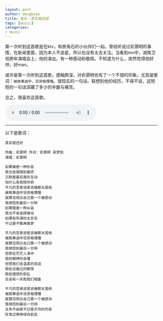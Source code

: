 ```yaml
---
layout: post
author: dengbiao
title: 音乐：其实我还好
tags: [music]
categories:
- music
---
```

第一次听到这首歌是在ktv，和房角石的小伙伴们一起。曾经听说过俞灏明的事情，在新闻里面，因为本人不追星，所以也没有太去关注。当看到mv中，湖南卫视跨年演唱会上，他的演出。有一种感动和敬佩。不知道为什么，突然觉得他好帅，好man。

或许是第一次听到这首歌，感触颇深。对俞灏明也有了一个不错的印象。尤其是歌词：`被故事选中，没资格懵懂`。很现实的一句话。联想到他的经历，不得不说，这短短的一句话深藏了多少的辛酸与痛苦。

总之，很喜欢这首歌。

<audio src="/assets/uploads/qishiwohaihao.mp3" controls="controls">
</audio>

<!--more-->

------------------------------


以下是歌词：
    

    其实我还好

    作曲：俞灏明 作词：俞灏明 吴梦知
    演唱：俞灏明

    如果痛是一种形容
    我也会倔强到最终
    沉默是最完美的互动
    怕什么有我陪你疯
    平凡的苦衷说爱说痛都太笼统
    被故事选中没资格懵懂
    就算没观众自己第一个被感动
    我相信到最后一分钟
    如果狠是一种从容
    我也不肯选择被动
    如果有所谓的太贫穷
    不过是不敢再做梦

    平凡的苦衷说爱说痛都太笼统
    被故事选中没资格懵懂
    就算没观众自己第一个被感动
    我相信到最后一分钟
    但愿在茫茫人海中
    我的眼神你会懂
    但愿我们会温柔的目送
    那些没看过的繁荣
    那些理想的恢弘
    总会有一天和我们相逢

    平凡的苦衷说爱说痛都太笼统
    被故事选中没资格懵懂
    就算没观众自己第一个被感动
    我相信到最后一分钟
    太多不由衷不过是岁月的内容
    叹息过再继续向前走
                                                    




